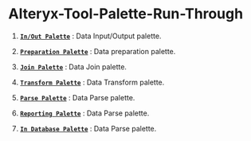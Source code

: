# Alteryx-Tool-Palette-Run-Through

1. [**`In/Out Palette`**](https://github.com/atcodedog05/Alteryx-Tool-Palette-Run-Through/tree/master/InOut%20Palatte#inout-palette) : Data Input/Output palette.  

2. [**`Preparation Palette`**](https://github.com/atcodedog05/Alteryx-Tool-Palette-Run-Through/tree/master/Preparation%20Palatte#preparation-palette) : Data preparation palette.  

3. [**`Join Palette`**](https://github.com/atcodedog05/Alteryx-Tool-Palette-Run-Through/tree/master/Join%20Palatte#join-palette) : Data Join palette.  

4. [**`Transform Palette`**](https://github.com/atcodedog05/Alteryx-Tool-Palette-Run-Through/tree/master/Transform%20Palatte#transform-palette) : Data Transform palette.  

5. [**`Parse Palette`**](https://github.com/atcodedog05/Alteryx-Tool-Palette-Run-Through/tree/master/Parse%20Palatte#parse-palette) : Data Parse palette. 

6. [**`Reporting Palette`**](https://github.com/atcodedog05/Alteryx-Tool-Palette-Run-Through/tree/master/Reporting%20Palatte#reporting-palette) : Data Parse palette. 

7. [**`In Database Palette`**](https://github.com/atcodedog05/Alteryx-Tool-Palette-Run-Through/tree/master/Parse#parse-palette) : Data Parse palette. 
